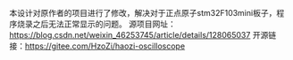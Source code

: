 本设计对原作者的项目进行了修改，解决对于正点原子stm32F103mini板子，程序烧录之后无法正常显示的问题。
源项目网址：https://blog.csdn.net/weixin_46253745/article/details/128065037
开源链接：https://gitee.com/HzoZi/haozi-oscilloscope
